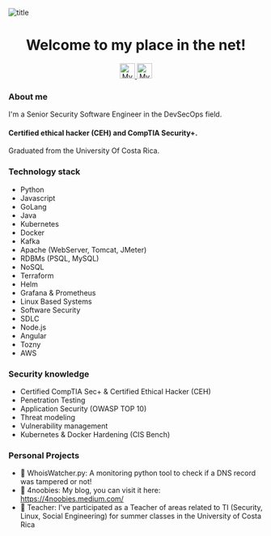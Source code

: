 ![title](https://user-images.githubusercontent.com/20409801/158282559-1014a1be-eded-4fc3-9478-b9e40e365342.png)

<h1 align="center">Welcome to my place in the net!</h1>


<div align="center">

<a href="https://4noobies.medium.com/">
<img src="https://cdn-icons-png.flaticon.com/512/1187/1187544.png" alt="My Blog" width="30" height="30"/>
</a>
 
<a href="https://www.linkedin.com/in/josuecarvajal97/">
<img src="https://cdn-icons-png.flaticon.com/512/174/174857.png" alt="My LinkedIn" width="30" height="30"/>
</a>

</div>
  
  
### About me
I'm a Senior Security Software Engineer in the DevSecOps field. 
#### Certified ethical hacker (CEH) and CompTIA Security+.

Graduated from the University Of Costa Rica.


### Technology stack
- Python
- Javascript
- GoLang
- Java
- Kubernetes
- Docker
- Kafka 
- Apache (WebServer, Tomcat, JMeter)
- RDBMs (PSQL, MySQL)
- NoSQL
- Terraform
- Helm
- Grafana & Prometheus
- Linux Based Systems
- Software Security
- SDLC
- Node.js
- Angular
- Tozny
- AWS


### Security knowledge
- Certified CompTIA Sec+ & Certified Ethical Hacker (CEH)
- Penetration Testing
- Application Security (OWASP TOP 10)
- Threat modeling
- Vulnerability management
- Kubernetes & Docker Hardening (CIS Bench)  

### Personal Projects
- 🌱 WhoisWatcher.py: A monitoring python tool to check if a DNS record was tampered or not!
- 🔭 4noobies: My blog, you can visit it here: https://4noobies.medium.com/
- :page_with_curl: Teacher: I've participated as a Teacher of areas related to TI (Security, Linux, Social Engineering) for summer classes in the University of Costa Rica



